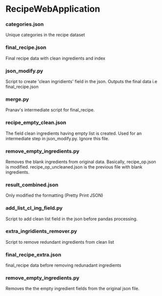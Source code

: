 # RecipeWebApplication

### categories.json
Unique categories in the recipe dataset

### final_recipe.json
Final recipe data with clean ingredients and index

### json_modify.py
Script to create 'clean ingridients' field in the json. Outputs the final data i.e final_recipe.json

### merge.py
Pranav's intermediate script for final_recipe.

### recipe_empty_clean.json
The field clean ingredients having empty list is created. Used for an intermediate step in json_modify.py. Ignore this file.

### remove_empty_ingredients.py
Removes the blank ingredients from original data. Basically, recipe_op.json is modified. recipe_op_uncleaned.json is the previous file with blank ingredients.

### result_combined.json
Only modified the formatting (Pretty Print JSON)

### add_list_cl_ing_field.py
Script to add clean list field in the json before pandas processing.

### extra_ingridients_remover.py
Script to remove redundant ingredients from clean list

### final_recipe_extra.json
final_recipe data before removing redunadant ingredients

### remove_empty_ingredients.py
Removes the the empty ingredient fields from the original json file.
